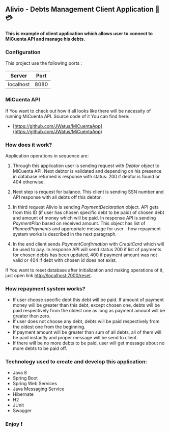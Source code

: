## Alivio - Debts Management Client Application :money_with_wings: :credit_card: 

#### This is example of client application which allows user to connect to MiCuenta API and manage his debts.

### Configuration 

This project use the following ports : 

| Server     | Port |
|------------|------|
| localhost  | 8080 |

### MiCuenta API

If You want to check out how it all looks like there will be necessity of running MiCuenta API. Source code of it You can find here:
* [https://github.com/JWatus/MiCuentaApp](https://github.com/JWatus/MiCuentaApp)

### How does it work?

Application operations in sequence are:

1. Through this application user is sending request with <i>Debtor</i> object to MiCuenta API. Next debtor is validated 
and depending on his presence in database returned is response with status: 200 if debtor is found or 404 
otherwise.

2. Next step is request for balance. This client is sending SSN number and API response with all debts 
off this debtor.

3. In third request Alivio is sending <i>PaymentDeclaration</i> object. API gets from this 
ID (if user has chosen specific debt to be paid) of chosen debt and amount of money which will be paid.
In response API is sending <i>PaymentPlan</i> based on received amount. This object has list of 
<i>PlannedPayments</i> and appropriate message for user - how repayment system works is described 
in the next paragraph.

4. In the end client sends <i>PaymentConfirmation</i> with <i>CreditCard</i> which will be used to pay. 
In response API will send status 200 if list of payments for chosen debts has been updated, 400 if 
payment amount was not valid or 404 if debt with chosen id does not exist.

If You want to reset database after initialization and making operations of it, just open link
 [http://localhost:7000/reset](http://localhost:7000/reset).

### How repayment system works?

- If user choose specific debt this debt will be paid. If amount of payment money will be greater 
than this debt, except chosen one, debts will be paid respectively from the oldest one as long as payment 
amount will be greater then zero.
- If user does not choose any debt, debts will be paid respectively from the oldest one from the beginning.
- If payment amount will be greater than sum of all debts, all of them will be paid instantly and proper 
message will be send to client.
- If there will be no more debts to be paid, user will get message about no more debts to be paid off.
 
### Technology used to create and develop this application: 
- Java 8
- Spring Boot
- Spring Web Services
- Java Messaging Service
- Hibernate
- H2
- JUnit
- Swagger

### Enjoy :heavy_exclamation_mark:
